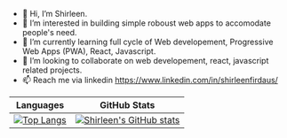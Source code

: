 - 👋 Hi, I’m Shirleen.
- 👀 I’m interested in building simple roboust web apps to accomodate people's need.
- 🌱 I’m currently learning full cycle of Web developement, Progressive Web Apps (PWA), React, Javascript.
- 💞️ I’m looking to collaborate on web developement, react, javascript related projects.
- 📫 Reach me via linkedin https://www.linkedin.com/in/shirleenfirdaus/ 

<!---
shirleenoey/shirleenoey is a ✨ special ✨ repository because its `README.md` (this file) appears on your GitHub profile.
You can click the Preview link to take a look at your changes.
--->

| Languages | GitHub Stats |
|--|--|
| [![Top Langs](https://github-readme-stats.vercel.app/api/top-langs/?username=shirleenoey)](https://github.com/shirleenoey/github-readme-stats) | [![Shirleen's GitHub stats](https://github-readme-stats.vercel.app/api?username=shirleenoey)](https://github.com/shirleenoey/github-readme-stats) |
